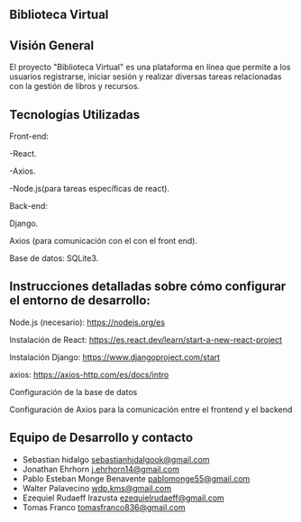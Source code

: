 Biblioteca Virtual
-------------------------------------------------
Visión General
-------------------------------------------------
El proyecto "Biblioteca Virtual" es una plataforma en línea que permite a los usuarios registrarse, iniciar sesión y realizar diversas tareas relacionadas con la gestión de libros y recursos.

Tecnologías Utilizadas
-------------------------------------------------

Front-end:

-React.

-Axios.

-Node.js(para tareas específicas de react).

Back-end:

Django.

Axios (para comunicación con el con el front end).

Base de datos: SQLite3.

Instrucciones detalladas sobre cómo configurar el entorno de desarrollo:
-------------------------------------------------

Node.js (necesario): https://nodejs.org/es 
  
Instalación de React: https://es.react.dev/learn/start-a-new-react-project
 
Instalación Django: https://www.djangoproject.com/start 

axios: https://axios-http.com/es/docs/intro 

Configuración de la base de datos

Configuración de Axios para la comunicación entre el frontend y el backend



Equipo de Desarrollo y contacto
-------------------------------------------------
* Sebastian hidalgo                   		sebastianhidalgook@gmail.com         
* Jonathan Ehrhorn				j.ehrhorn14@gmail.com
* Pablo Esteban Monge Benavente			pablomonge55@gmail.com
* Walter Palavecino				wdp.kms@gmail.com
* Ezequiel Rudaeff Irazusta			ezequielrudaeff@gmail.com
* Tomas Franco					tomasfranco836@gmail.com
